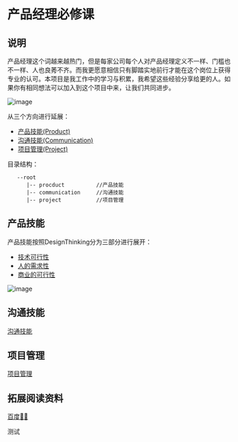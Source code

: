 # 产品经理必修课
## 说明
产品经理这个词越来越热门，但是每家公司每个人对产品经理定义不一样、门槛也不一样、人也良莠不齐。而我更愿意相信只有脚踏实地前行才能在这个岗位上获得专业的认可。本项目是我工作中的学习与积累，我希望这些经验分享给更的人。如果你有相同想法可以加入到这个项目中来，让我们共同进步。


![image](./img/mindmap.png)

从三个方向进行延展：

  * [产品技能(Product)](./product/)
  * [沟通技能(Communication)](./communication/)
  * [项目管理(Project)](./project/)
  
目录结构：

```
   --root
      |-- procduct          //产品技能
      |-- communication     //沟通技能
      |-- project           //项目管理

```

## 产品技能

产品技能按照DesignThinking分为三部分进行展开：

  * [技术可行性](./product/technology/)
  * [人的需求性](./product/people/)
  * [商业的可行性](./product/business/)

![image](./img/DesignThiking.png)


## 沟通技能
[沟通技能](./communication/)


## 项目管理
[项目管理](./project/)


## 拓展阅读资料
[百度云̵](http://pan.baidu.com/s/1qWsWnj2)

测试
